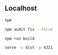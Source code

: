 ## Localhost

```sh
npm
```

```sh
npm audit fix --force
```

```sh
npm run build
```

```sh
serve -s dist -p 4321
```

